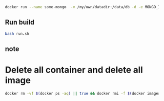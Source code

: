 ```bash
docker run --name some-mongo  -v /my/own/datadir:/data/db -d -e MONGO_INITDB_ROOT_USERNAME="admin" -e MONGO_INITDB_ROOT_PASSWORD="admin" -p 27017:27017  mongo
```

## Run build
```bash
bash run.sh
```

## note
# Delete all container and delete all image
```bash
docker rm -vf $(docker ps -aq) || true && docker rmi -f $(docker images -aq)
```